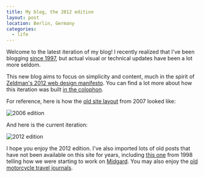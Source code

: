 ```yaml
---
title: My blog, the 2012 edition
layout: post
location: Berlin, Germany
categories:
  - life
---
```

Welcome to the latest iteration of my blog! I recently realized that I've been blogging [since 1997](http://bergie.iki.fi/blog/news-page-launch/), but actual visual or technical updates have been a lot more seldom.

This new blog aims to focus on simplicity and content, much in the spirit of [Zeldman's 2012 web design manifesto](http://www.zeldman.com/2012/05/18/web-design-manifesto-2012/). You can find a lot more about how this iteration was built [in the colophon](http://bergie.iki.fi/colophon/).

For reference, here is how the [old site layout](http://bergie.iki.fi/blog/welcome_to_my_new_blog/) from 2007 looked like:

![2006 edition](https://s3.eu-central-1.amazonaws.com/bergie-iki-fi/bergieikifi-20120531-small.png)

And here is the current iteration:

![2012 edition](https://s3.eu-central-1.amazonaws.com/bergie-iki-fi/bergieikifi-20120531new-small.png)

I hope you enjoy the 2012 edition. I've also imported lots of old posts that have not been available on this site for years, including [this one](http://bergie.iki.fi/blog/midgard-launch/) from 1998 telling how we were starting to work on [Midgard](http://bergie.iki.fi/blog/category/midgard/). You may also enjoy the [old motorcycle travel journals](http://bergie.iki.fi/blog/category/motorcycles/).
